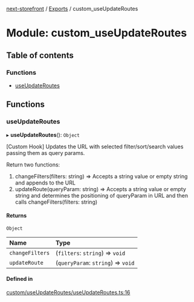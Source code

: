 [next-storefront](../README.md) / [Exports](../modules.md) / custom_useUpdateRoutes

# Module: custom_useUpdateRoutes

## Table of contents

### Functions

- [useUpdateRoutes](custom_useUpdateRoutes.md#useupdateroutes)

## Functions

### useUpdateRoutes

▸ **useUpdateRoutes**(): `Object`

[Custom Hook] Updates the URL with selected filter/sort/search values passing them as query params.

Return two functions:

1. changeFilters(filters: string) => Accepts a string value or empty string and appends to the URL
2. updateRoute(queryParam: string) => Accepts a string value or empty string and determines the positioning of queryParam in URL and then calls changeFilters(filters: string)

#### Returns

`Object`

| Name            | Type                               |
| :-------------- | :--------------------------------- |
| `changeFilters` | (`filters`: `string`) => `void`    |
| `updateRoute`   | (`queryParam`: `string`) => `void` |

#### Defined in

[custom/useUpdateRoutes/useUpdateRoutes.ts:16](https://github.com/KiboSoftware/nextjs-storefront/blob/a6cbcc7/hooks/custom/useUpdateRoutes/useUpdateRoutes.ts#L16)
